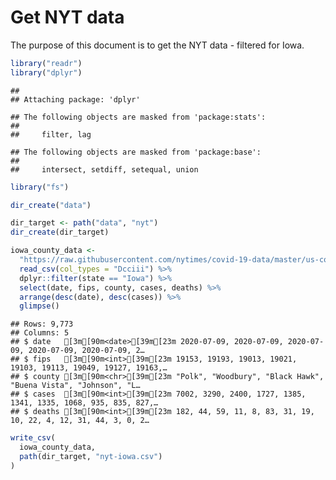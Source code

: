 Get NYT data
================

The purpose of this document is to get the NYT data - filtered for Iowa.

``` r
library("readr")
library("dplyr")
```

    ## 
    ## Attaching package: 'dplyr'

    ## The following objects are masked from 'package:stats':
    ## 
    ##     filter, lag

    ## The following objects are masked from 'package:base':
    ## 
    ##     intersect, setdiff, setequal, union

``` r
library("fs")
```

``` r
dir_create("data")

dir_target <- path("data", "nyt")
dir_create(dir_target)
```

``` r
iowa_county_data <- 
  "https://raw.githubusercontent.com/nytimes/covid-19-data/master/us-counties.csv" %>%
  read_csv(col_types = "Dcciii") %>%
  dplyr::filter(state == "Iowa") %>%
  select(date, fips, county, cases, deaths) %>%
  arrange(desc(date), desc(cases)) %>%
  glimpse()
```

    ## Rows: 9,773
    ## Columns: 5
    ## $ date   [3m[90m<date>[39m[23m 2020-07-09, 2020-07-09, 2020-07-09, 2020-07-09, 2020-07-09, 2…
    ## $ fips   [3m[90m<int>[39m[23m 19153, 19193, 19013, 19021, 19103, 19113, 19049, 19127, 19163,…
    ## $ county [3m[90m<chr>[39m[23m "Polk", "Woodbury", "Black Hawk", "Buena Vista", "Johnson", "L…
    ## $ cases  [3m[90m<int>[39m[23m 7002, 3290, 2400, 1727, 1385, 1341, 1335, 1068, 935, 835, 827,…
    ## $ deaths [3m[90m<int>[39m[23m 182, 44, 59, 11, 8, 83, 31, 19, 10, 22, 4, 12, 31, 44, 3, 0, 2…

``` r
write_csv(
  iowa_county_data,
  path(dir_target, "nyt-iowa.csv")
)
```
